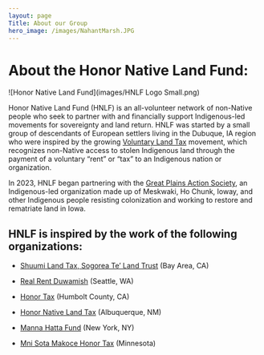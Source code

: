 ```yaml
---
layout: page
Title: About our Group
hero_image: /images/NahantMarsh.JPG
---
```


# About the Honor Native Land Fund: 

![Honor Native Land Fund](images/HNLF Logo Small.png)

Honor Native Land Fund (HNLF) is an all-volunteer network of non-Native people who seek to partner with and financially support Indigenous-led movements for sovereignty and land return. HNLF was started by a small group of descendants of European settlers living in the Dubuque, IA region who were inspired by the growing [Voluntary Land Tax][1] movement, which recognizes non-Native access to stolen Indigenous land through the payment of a voluntary “rent” or “tax” to an Indigenous nation or organization. 

In 2023, HNLF began partnering with the [Great Plains Action Society][2], an Indigenous-led organization made up of Meskwaki, Ho Chunk, Ioway, and other Indigenous people resisting colonization and working to restore and rematriate land in Iowa. 

## HNLF is inspired by the work of the following organizations:

- [Shuumi Land Tax, Sogorea Te’ Land Trust](https://sogoreate-landtrust.org/shuumi-land-tax/) (Bay Area, CA)
- [Real Rent Duwamish](https://www.realrentduwamish.org/) (Seattle, WA)
- [Honor Tax](http://www.honortax.org/) (Humbolt County, CA)
- [Honor Native Land Tax](https://www.honornativelandtax.org/) (Albuquerque, NM)
- [Manna Hatta Fund](https://mannahattafund.org/) (New York, NY)

- [Mni Sota Makoce Honor Tax](https://www.mnhonortax.org/) (Minnesota)

[1]: https://nativegov.org/news/voluntary-land-taxes/
[2]: https://www.greatplainsaction.org/

